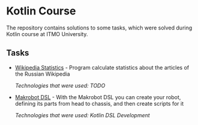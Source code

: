 # Kotlin Course
The repository contains solutions to some tasks, which were solved during Kotlin course at ITMO University.

## Tasks
+ [Wikipedia Statistics](https://github.com/BagritsevichStepan/kotlin-course/tree/main/wikipedia-statistics) - Program calculate statistics about the articles of the Russian Wikipedia

  *Technologies that were used: TODO*

+ [Makrobot DSL](https://github.com/BagritsevichStepan/kotlin-course/tree/main/dsl) - With the Makrobot DSL you can create your robot, defining its parts from head to chassis, and then create scripts for it
  
  *Technologies that were used: Kotlin DSL Development*
